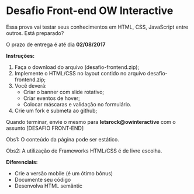# Desafio Front-end OW Interactive
Essa prova vai testar seus conhecimentos em HTML, CSS, JavaScript entre outros. Está preparado?

O prazo de entrega é até dia **02/08/2017**

**Instruções:**

1. Faça o download do arquivo (desafio-frontend.zip);
2. Implemente o HTML/CSS no layout contido no arquivo desafio-frontend.zip;
3. Você deverá:
    * Criar o banner com slide rotativo;
    * Criar eventos de hover;
    * Colocar máscaras e validação no formulário.
4. Crie um fork e submeta ao github;

Quando terminar, envie o mesmo para **letsrock@owinteractive** com o assunto [DESAFIO FRONT-END]

Obs1: O conteúdo da página pode ser estático.

Obs2: A utilização de Frameworks HTML/CSS é de livre escolha.

**Diferenciais:**
* Crie a versão mobile (é um ótimo bônus)
* Documente seu código
* Desenvolva HTML semântic
